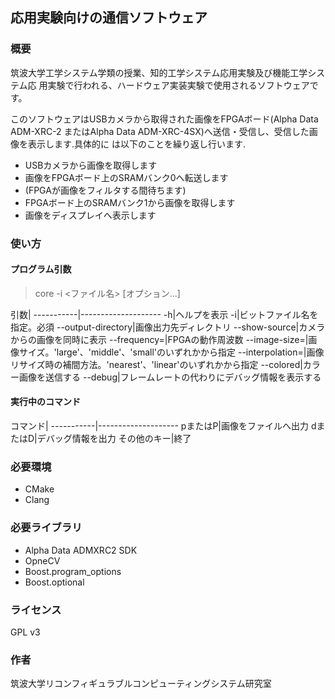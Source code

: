 ## 応用実験向けの通信ソフトウェア

### 概要
筑波大学工学システム学類の授業、知的工学システム応用実験及び機能工学システム応
用実験で行われる、ハードウェア実装実験で使用されるソフトウェアです。

このソフトウェアはUSBカメラから取得された画像をFPGAボード(Alpha Data ADM-XRC-2
またはAlpha Data ADM-XRC-4SX)へ送信・受信し、受信した画像を表示します.具体的に
は以下のことを繰り返し行います.

- USBカメラから画像を取得します
- 画像をFPGAボード上のSRAMバンク0へ転送します
- (FPGAが画像をフィルタする間待ちます)
- FPGAボード上のSRAMバンク1から画像を取得します
- 画像をディスプレイへ表示します

### 使い方
#### プログラム引数
> core -i <ファイル名> [オプション...]

引数|
-----------|--------------------
-h|ヘルプを表示
-i|ビットファイル名を指定。必須
--output-directory|画像出力先ディレクトリ
--show-source|カメラからの画像を同時に表示
--frequency=<value>|FPGAの動作周波数
--image-size=<size>|画像サイズ。'large'、'middle'、'small'のいずれかから指定
--interpolation=<type>|画像リサイズ時の補間方法。'nearest'、'linear'のいずれかから指定
--colored|カラー画像を送信する
--debug|フレームレートの代わりにデバッグ情報を表示する

#### 実行中のコマンド
コマンド|
-----------|--------------------
pまたはP|画像をファイルへ出力
dまたはD|デバッグ情報を出力
その他のキー|終了

### 必要環境
- CMake
- Clang

### 必要ライブラリ
- Alpha Data ADMXRC2 SDK
- OpneCV
- Boost.program\_options
- Boost.optional

### ライセンス
GPL v3

### 作者
筑波大学リコンフィギュラブルコンピューティングシステム研究室
